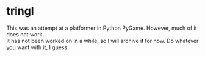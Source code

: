 # tringl

This was an attempt at a platformer in Python PyGame. However, much of it does not work.  
It has not been worked on in a while, so I will archive it for now. Do whatever you want with it, I guess.

